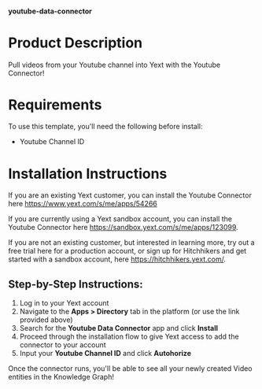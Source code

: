 #### youtube-data-connector

# Product Description
Pull videos from your Youtube channel into Yext with the Youtube Connector!

# Requirements
To use this template, you'll need the following before install:

- Youtube Channel ID

# Installation Instructions
If you are an existing Yext customer, you can install the Youtube Connector here <https://www.yext.com/s/me/apps/54266>

If you are currently using a Yext sandbox account, you can install the Youtube Connector here <https://sandbox.yext.com/s/me/apps/123099>.

If you are not an existing customer, but interested in learning more, try out a free trial here for a production account, or sign up for Hitchhikers and get started with a sandbox account, here <https://hitchhikers.yext.com/>.

## Step-by-Step Instructions:
1. Log in to your Yext account
2. Navigate to the **Apps > Directory** tab in the platform (or use the link provided above)
3. Search for the **Youtube Data Connector** app and click **Install**
4. Proceed through the installation flow to give Yext access to add the connector to your account
5. Input your **Youtube Channel ID** and click **Autohorize**

Once the connector runs, you'll be able to see all your newly created Video entities in the Knowledge Graph!
